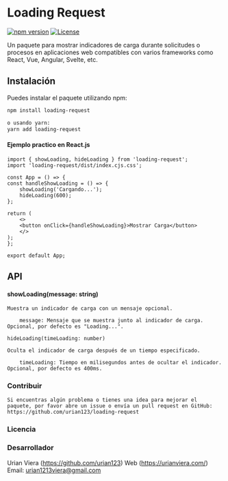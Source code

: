 # Loading Request

[![npm version](https://img.shields.io/npm/v/loading-request.svg?style=flat-square)](https://www.npmjs.com/package/loading-request)
[![License](https://img.shields.io/github/license/yourusername/loading-request.svg)](https://github.com/yourusername/loading-request/blob/main/LICENSE)

Un paquete para mostrar indicadores de carga durante solicitudes o procesos en aplicaciones web compatibles con varios frameworks como React, Vue, Angular, Svelte, etc.

## Instalación

Puedes instalar el paquete utilizando npm:

```bash
npm install loading-request

o usando yarn:
yarn add loading-request
```

#### Ejemplo practico en React.js

    import { showLoading, hideLoading } from 'loading-request';
    import 'loading-request/dist/index.cjs.css';

    const App = () => {
    const handleShowLoading = () => {
        showLoading('Cargando...');
        hideLoading(600);
    };

    return (
        <>
        <button onClick={handleShowLoading}>Mostrar Carga</button>
        </>
    );
    };

    export default App;

## API

#### showLoading(message: string)

    Muestra un indicador de carga con un mensaje opcional.

        message: Mensaje que se muestra junto al indicador de carga. Opcional, por defecto es "Loading...".

    hideLoading(timeLoading: number)

    Oculta el indicador de carga después de un tiempo especificado.

        timeLoading: Tiempo en milisegundos antes de ocultar el indicador. Opcional, por defecto es 400ms.

### Contribuir

    Si encuentras algún problema o tienes una idea para mejorar el paquete, por favor abre un issue o envía un pull request en GitHub: https://github.com/urian123/loading-request

### Licencia

### Desarrollador

Urian Viera (https://github.com/urian123)
Web (https://urianviera.com/)
Email: urian1213viera@gmail.com
